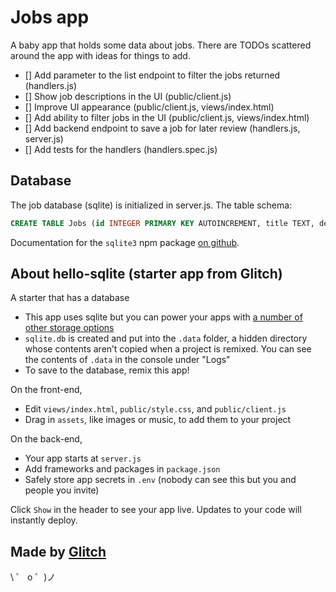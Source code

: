 # Jobs app

A baby app that holds some data about jobs. There are TODOs scattered around the app with ideas for things to add.

- [] Add parameter to the list endpoint to filter the jobs returned (handlers.js)
- [] Show job descriptions in the UI (public/client.js)
- [] Improve UI appearance (public/client.js, views/index.html)
- [] Add ability to filter jobs in the UI (public/client.js, views/index.html)
- [] Add backend endpoint to save a job for later review (handlers.js, server.js)
- [] Add tests for the handlers (handlers.spec.js)

## Database

The job database (sqlite) is initialized in server.js. The table schema:

```sql
CREATE TABLE Jobs (id INTEGER PRIMARY KEY AUTOINCREMENT, title TEXT, description TEXT, location TEXT)
```

Documentation for the `sqlite3` npm package [on github](https://github.com/TryGhost/node-sqlite3/wiki/API).

## About hello-sqlite (starter app from Glitch)

A starter that has a database

- This app uses sqlite but you can power your apps with [a number of other storage options](https://glitch.com/storage)
- `sqlite.db` is created and put into the `.data` folder, a hidden directory whose contents aren’t copied when a project is remixed. You can see the contents of `.data` in the console under "Logs"
- To save to the database, remix this app!

On the front-end,

- Edit `views/index.html`, `public/style.css`, and `public/client.js`
- Drag in `assets`, like images or music, to add them to your project

On the back-end,

- Your app starts at `server.js`
- Add frameworks and packages in `package.json`
- Safely store app secrets in `.env` (nobody can see this but you and people you invite)

Click `Show` in the header to see your app live. Updates to your code will instantly deploy.

## Made by [Glitch](https://glitch.com/)

\ ゜ o ゜)ノ
